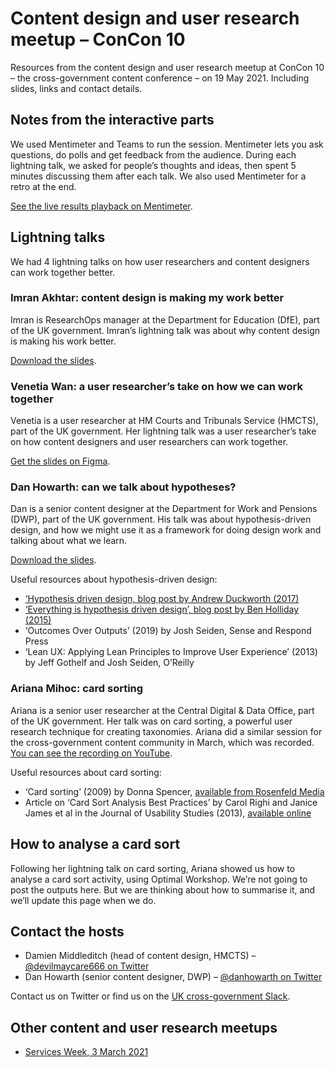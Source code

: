 # Content design and user research meetup – ConCon 10
Resources from the content design and user research meetup at ConCon 10 – the cross-government content conference – on 19 May 2021</a>. Including slides, links and contact details.

## Notes from the interactive parts

We used Mentimeter and Teams to run the session. Mentimeter lets you ask questions, do polls and get feedback from the audience. During each lightning talk, we asked for people’s thoughts and ideas, then spent 5 minutes discussing them after each talk. We also used Mentimeter for a retro at the end.

<a href="https://www.mentimeter.com/s/0ea667208decde8f3d74ebbb7d26e7a0/79736be10fef">See the live results playback on Mentimeter</a>.

## Lightning talks

We had 4 lightning talks on how user researchers and content designers can work together better.

### Imran Akhtar: content design is making my work better

Imran is ResearchOps manager at the Department for Education (DfE), part of the UK government. Imran’s lightning talk was about why content design is making his work better. 

<a href="https://github.com/danhowarthdwp/content-ur-concon-10/blob/main/Imran%20Akhtar%20%E2%80%93%20content%20design%20is%20making%20my%20work%20better.pptx">Download the slides</a>.


### Venetia Wan: a user researcher’s take on how we can work together

Venetia is a user researcher at HM Courts and Tribunals Service (HMCTS), part of the UK government. Her lightning talk was a user researcher’s take on how content designers and user researchers can work together. 

<a href="https://www.figma.com/proto/1j6z48PPb9oB74XkeSfggk/Concon-2021---Lightning-talk-Venetia">Get the slides on Figma</a>.


### Dan Howarth: can we talk about hypotheses?

Dan is a senior content designer at the Department for Work and Pensions (DWP), part of the UK government. His talk was about hypothesis-driven design, and how we might use it as a framework for doing design work and talking about what we learn. 

<a href="https://github.com/danhowarthdwp/content-ur-concon-10/blob/main/Dan%20Howarth%20%E2%80%93%20hypothesis-driven%20design.pptx">Download the slides</a>.

Useful resources about hypothesis-driven design:
* <a href="https://grillopress.github.io/2017/12/10/hypothesis-driven-design.html">‘Hypothesis driven design, blog post by Andrew Duckworth (2017)</a>
* <a href="https://www.hollidazed.co.uk/2015/07/16/everything-is-hypothesis-driven-design/">‘Everything is hypothesis driven design’, blog post by Ben Holliday (2015)</a>
* ‘Outcomes Over Outputs’ (2019) by Josh Seiden, Sense and Respond Press
* ‘Lean UX: Applying Lean Principles to Improve User Experience’ (2013) by Jeff Gothelf and Josh Seiden, O’Reilly


### Ariana Mihoc: card sorting

Ariana is a senior user researcher at the Central Digital & Data Office, part of the UK government. Her talk was on card sorting, a powerful user research technique for creating taxonomies. Ariana did a similar session for the cross-government content community in March, which was recorded. <a href="https://www.youtube.com/watch?v=mRarxgcIIqw">You can see the recording on YouTube</a>.

Useful resources about card sorting:
* ‘Card sorting’ (2009) by Donna Spencer, <a href="https://rosenfeldmedia.com/books/card-sorting/">available from Rosenfeld Media</a>
* Article on ‘Card Sort Analysis Best Practices’ by Carol Righi and Janice James et al in the Journal of Usability Studies (2013), <a href="https://uxpajournal.org/card-sort-analysis-best-practices-2/">available online</a>


## How to analyse a card sort

Following her lightning talk on card sorting, Ariana showed us how to analyse a card sort activity, using Optimal Workshop. We’re not going to post the outputs here. But we are thinking about how to summarise it, and we’ll update this page when we do.


## Contact the hosts
* Damien Middleditch (head of content design, HMCTS) – <a href="https://twitter.com/devilmaycare666">@devilmaycare666 on Twitter</a>
* Dan Howarth (senior content designer, DWP) – <a href="https://twitter.com/danhowarth">@danhowarth on Twitter</a>


Contact us on Twitter or find us on the <a href="https://ukgovernmentdigital.slack.com/">UK cross-government Slack</a>.


## Other content and user research meetups

* <a href="https://github.com/danhowarthdwp/content-ur-services-week-21">Services Week, 3 March 2021</a>
